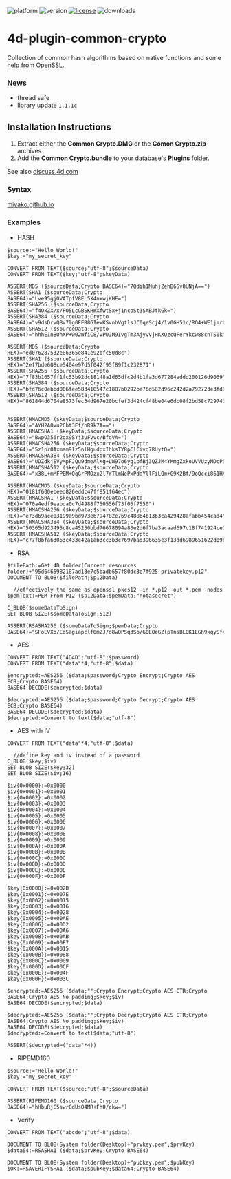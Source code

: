 ![platform](https://img.shields.io/static/v1?label=platform&message=mac-intel%20|%20mac-arm%20|%20win-64&color=blue)
![version](https://img.shields.io/badge/version-17%2B-3E8B93)
[![license](https://img.shields.io/github/license/miyako/4d-plugin-common-crypto)](LICENSE)
![downloads](https://img.shields.io/github/downloads/miyako/4d-plugin-common-crypto/total)

# 4d-plugin-common-crypto
Collection of common hash algorithms based on native functions and some help from [OpenSSL](https://www.openssl.org).

### News

- thread safe
- library update ``1.1.1c``

## Installation Instructions
1. Extract either the **Common Crypto.DMG** or the **Comon Crypto.zip** archives
2. Add the **Common Crypto.bundle** to your database's **Plugins** folder.

See also [discuss.4d.com](https://discuss.4d.com/t/crash-on-using-aes128-and-aes256-in-plugin-commoncrypto/15770/2)

### Syntax

[miyako.github.io](https://miyako.github.io/2019/08/16/4d-plugin-common-crypto.html)

### Examples

* HASH

```
$source:="Hello World!"
$key:="my_secret_key"

CONVERT FROM TEXT($source;"utf-8";$sourceData)
CONVERT FROM TEXT($key;"utf-8";$keyData)

ASSERT(MD5 ($sourceData;Crypto BASE64)="7Qdih1MuhjZehB6Sv8UNjA==")
ASSERT(SHA1 ($sourceData;Crypto BASE64)="Lve95gjOVATpfV8EL5X4nxwjKHE=")
ASSERT(SHA256 ($sourceData;Crypto BASE64)="f4OxZX/x/FO5LcGBSKHWXfwtSx+j1ncoSt3SABJtkGk=")
ASSERT(SHA384 ($sourceData;Crypto BASE64)="v9dsDrvQBv7lg0EFR8GIewKSvnbVgtlsJC0qeScj4/1v0GH51c/RO4+WE1jmrbpK")
ASSERT(SHA512 ($sourceData;Crypto BASE64)="hhhE1nBOhXP+w02WfiC8/vPUJM9IvgTm3AjyvVjHKXQzcQFerYkcw88cnTS0kmS1EHUbH/nlN5N7xGtdb/TsyA==")

ASSERT(MD5 ($sourceData;Crypto HEX)="ed076287532e86365e841e92bfc50d8c")
ASSERT(SHA1 ($sourceData;Crypto HEX)="2ef7bde608ce5404e97d5f042f95f89f1c232871")
ASSERT(SHA256 ($sourceData;Crypto HEX)="7f83b1657ff1fc53b92dc18148a1d65dfc2d4b1fa3d677284addd200126d9069")
ASSERT(SHA384 ($sourceData;Crypto HEX)="bfd76c0ebbd006fee583410547c1887b0292be76d582d96c242d2a792723e3fd6fd061f9d5cfd13b8f961358e6adba4a")
ASSERT(SHA512 ($sourceData;Crypto HEX)="861844d6704e8573fec34d967e20bcfef3d424cf48be04e6dc08f2bd58c729743371015ead891cc3cf1c9d34b49264b510751b1ff9e537937bc46b5d6ff4ecc8")


ASSERT(HMACMD5 ($keyData;$sourceData;Crypto BASE64)="AYH2AOvu2Cbt3Ef/hR9k7A==")
ASSERT(HMACSHA1 ($keyData;$sourceData;Crypto BASE64)="BwpO356r2gx9SYj3UFVvc/BfdVA=")
ASSERT(HMACSHA256 ($keyData;$sourceData;Crypto BASE64)="5z1prOAxmam9lz5nlHgudpxIhksTY8pClCivq7RUytQ=")
ASSERT(HMACSHA384 ($keyData;$sourceData;Crypto BASE64)="UDZdkjSVyMpFJQu9dmeAlKg+LW97o6yq1pfBj3QZJM4YMmgZxkoUVVUzyMDcP3DT")
ASSERT(HMACSHA512 ($keyData;$sourceData;Crypto BASE64)="x38L+mMFPEM+QqGrPMOzx2l7rTlmNePxPdaYllFiLQm+G9K2Bf/9oQcci861HAF4NTNqsPZS8gPEiQ0KoznMlA==")

ASSERT(HMACMD5 ($keyData;$sourceData;Crypto HEX)="0181f600ebeed826eddc47ff851f64ec")
ASSERT(HMACSHA1 ($keyData;$sourceData;Crypto HEX)="070a4edf9eabda0c7d4988f750556f73f05f7550")
ASSERT(HMACSHA256 ($keyData;$sourceData;Crypto HEX)="e73d69ace03199a9bd973e6794782e769c48864b1363ca429428afabb454cad4")
ASSERT(HMACSHA384 ($keyData;$sourceData;Crypto HEX)="50365d923495c8ca45250bbd76678094a83e2d6f7ba3acaad697c18f741924ce18326819c64a14555533c8c0dc3f70d3")
ASSERT(HMACSHA512 ($keyData;$sourceData;Crypto HEX)="c77f0bfa63053c433e42a1ab3cc3b3c7697bad396635e3f13dd6989651622d09be1bd2b605fffda1071c8bceb51c017835336ab0f652f203c4890d0aa339cc94")
```

* RSA

```
$filePath:=Get 4D folder(Current resources folder)+"95d6465982187ad13e7c5badb657f80dc3e7f925-privatekey.p12"
DOCUMENT TO BLOB($filePath;$p12Data)

  //effectively the same as openssl pkcs12 -in *.p12 -out *.pem -nodes
$pemText:=PEM From P12 ($p12Data;$pemData;"notasecret")

C_BLOB($someDataToSign)
SET BLOB SIZE($someDataToSign;512)

ASSERT(RSASHA256 ($someDataToSign;$pemData;Crypto BASE64)="SFoEVXo/EqSagiapclf0m2J/d8wQPSq3So/G0EQeGZlpTnsBLQK1LGh9kqySf4yjmd1qdtrtNvmPkBkhNBHNNS9TfBD3OGipXFFE3aG2TSDoicz7yw5bASXD2k0ystqxWPJVk2TpucRBP2Z8dreZviKNqB+ljkWN/zy1vD1FlI8=")
```

* AES
 
```
CONVERT FROM TEXT("4D4D";"utf-8";$password)
CONVERT FROM TEXT("data"*4;"utf-8";$data)

$encrypted:=AES256 ($data;$password;Crypto Encrypt;Crypto AES ECB;Crypto BASE64)
BASE64 DECODE($encrypted;$data)

$decrypted:=AES256 ($data;$password;Crypto Decrypt;Crypto AES ECB;Crypto BASE64)
BASE64 DECODE($decrypted;$data)
$decrypted:=Convert to text($data;"utf-8")
```

* AES with IV

```
CONVERT FROM TEXT("data"*4;"utf-8";$data)

  //define key and iv instead of a password
C_BLOB($key;$iv)
SET BLOB SIZE($key;32)
SET BLOB SIZE($iv;16)

$iv{0x0000}:=0x0000
$iv{0x0001}:=0x0001
$iv{0x0002}:=0x0002
$iv{0x0003}:=0x0003
$iv{0x0004}:=0x0004
$iv{0x0005}:=0x0005
$iv{0x0006}:=0x0006
$iv{0x0007}:=0x0007
$iv{0x0008}:=0x0008
$iv{0x0009}:=0x0009
$iv{0x000A}:=0x000A
$iv{0x000B}:=0x000B
$iv{0x000C}:=0x000C
$iv{0x000D}:=0x000D
$iv{0x000E}:=0x000E
$iv{0x000F}:=0x000F

$key{0x0000}:=0x002B
$key{0x0001}:=0x007E
$key{0x0002}:=0x0015
$key{0x0003}:=0x0016
$key{0x0004}:=0x0028
$key{0x0005}:=0x00AE
$key{0x0006}:=0x00D2
$key{0x0007}:=0x00A6
$key{0x0008}:=0x00AB
$key{0x0009}:=0x00F7
$key{0x000A}:=0x0015
$key{0x000B}:=0x0088
$key{0x000C}:=0x0009
$key{0x000D}:=0x00CF
$key{0x000E}:=0x004F
$key{0x000F}:=0x003C

$encrypted:=AES256 ($data;"";Crypto Encrypt;Crypto AES CTR;Crypto BASE64;Crypto AES No padding;$key;$iv)
BASE64 DECODE($encrypted;$data)

$decrypted:=AES256 ($data;"";Crypto Decrypt;Crypto AES CTR;Crypto BASE64;Crypto AES No padding;$key;$iv)
BASE64 DECODE($decrypted;$data)
$decrypted:=Convert to text($data;"utf-8")

ASSERT($decrypted=("data"*4))
```

* RIPEMD160

```
$source:="Hello World!"
$key:="my_secret_key"

CONVERT FROM TEXT($source;"utf-8";$sourceData)

ASSERT(RIPEMD160 ($sourceData;Crypto BASE64)="hHbuRjG5swrCdUsO4MR+Fh0/ckw=")
```

* Verify

```
CONVERT FROM TEXT("abcde";"utf-8";$data)

DOCUMENT TO BLOB(System folder(Desktop)+"prvkey.pem";$prvKey)
$data64:=RSASHA1 ($data;$prvKey;Crypto BASE64)

DOCUMENT TO BLOB(System folder(Desktop)+"pubkey.pem";$pubKey)
$OK:=RSAVERIFYSHA1 ($data;$pubKey;$data64;Crypto BASE64)
```

